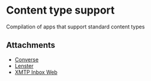 # Content type support
Compilation of apps that support standard content types

## Attachments

- [Converse](https://converse.xyz/)
- [Lenster](https://lenster.xyz/messages)
- [XMTP Inbox Web](https://xmtp.chat/)
